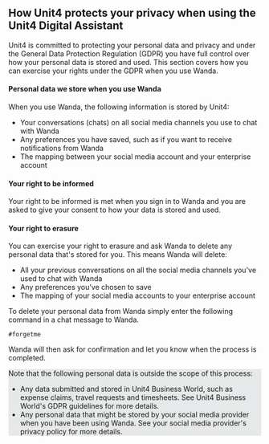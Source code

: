## How Unit4 protects your privacy when using the Unit4 Digital Assistant

Unit4 is committed to protecting your personal data and privacy and under the General Data Protection Regulation (GDPR) you have full control over how your personal data is stored and used. This section covers how you can exercise your rights under the GDPR when you use Wanda.

#### Personal data we store when you use Wanda

When you use Wanda, the following information is stored by Unit4:

* Your conversations (chats) on all social media channels you use to chat with Wanda
* Any preferences you have saved, such as if you want to receive notifications from Wanda
* The mapping between your social media account and your enterprise account


#### Your right to be informed
Your right to be informed is met when you sign in to Wanda and you are asked to give your consent to how your data is stored and used. 


#### Your right to erasure

You can exercise your right to erasure and ask Wanda to delete any personal data that's stored for you. This means Wanda will delete:

   * All your previous conversations on all the social media channels you've used to chat with Wanda
   * Any preferences you’ve chosen to save
   * The mapping of your social media accounts to your enterprise account

To delete your personal data from Wanda simply enter the following command in a chat message to Wanda. 

    #forgetme

Wanda will then ask for confirmation and let you know when the process is completed.

<div style="background-color: #E6E8E9">
Note that the following personal data is outside the scope of this process:
<ul>
<li>Any data submitted and stored in Unit4 Business World, such as expense claims, travel requests and timesheets. See Unit4 Business World's GDPR guidelines for more details.</li>

<li>Any personal data that might be stored by your social media provider when you have been using Wanda. See your social media provider's privacy policy for more details. </li>
</ul>
</div>
